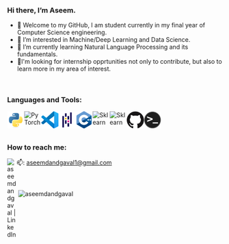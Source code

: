 ### Hi there, I’m Aseem.

- 👋 Welcome to my GitHub, I am student currently in my final year of Computer Science engineering.
- 👀 I’m interested in Machine/Deep Learning and Data Science.
- 🌱 I’m currently learning Natural Language Processing and its fundamentals.
- 👯I'm looking for internship opprtunities not only to contribute, but also to learn more in my area of interest.
<br />

### Languages and Tools:

<img align="left" alt="Python" width="40px" src="https://raw.githubusercontent.com/devicons/devicon/master/icons/python/python-original.svg" />

<img align="left" alt="PyTorch" width="40px" src="https://www.vectorlogo.zone/logos/pytorch/pytorch-icon.svg" />

<img align="left" alt="Visual Studio Code" width="40px" src="https://raw.githubusercontent.com/github/explore/80688e429a7d4ef2fca1e82350fe8e3517d3494d/topics/visual-studio-code/visual-studio-code.png" />

<img align="left" alt="Pandas" width="40px" src="https://raw.githubusercontent.com/devicons/devicon/2ae2a900d2f041da66e950e4d48052658d850630/icons/pandas/pandas-original.svg" />

<img align="left" alt="CPP" width="40px" src="https://raw.githubusercontent.com/devicons/devicon/master/icons/cplusplus/cplusplus-original.svg" />

<img align="left" alt="Sklearn" width="40px" src="https://upload.wikimedia.org/wikipedia/commons/0/05/Scikit_learn_logo_small.svg" />

<img align="left" alt="Sklearn" width="40px" src="https://seaborn.pydata.org/_images/logo-mark-lightbg.svg" />

<img align="left" alt="GitHub" width="40px" src="https://raw.githubusercontent.com/github/explore/78df643247d429f6cc873026c0622819ad797942/topics/github/github.png" />

<img align="left" alt="Terminal" width="40px" src="https://raw.githubusercontent.com/github/explore/80688e429a7d4ef2fca1e82350fe8e3517d3494d/topics/terminal/terminal.png" />
<br />
<br />
<br />

### How to reach me:

[<img align="left" alt=" aseemdandgaval  | LinkedIn" width="22px" src="https://cdn.jsdelivr.net/npm/simple-icons@v3/icons/linkedin.svg" />](https://www.linkedin.com/in/aseem-dandgaval-a9624b203/)

📫: aseemdandgaval1@gmail.com
<br />
<br />
<br />
<p>&nbsp;<img align="center" src="https://github-readme-stats.vercel.app/api?username=aseemdandgaval&show_icons=true&locale=en" alt="aseemdandgaval" /></p>
